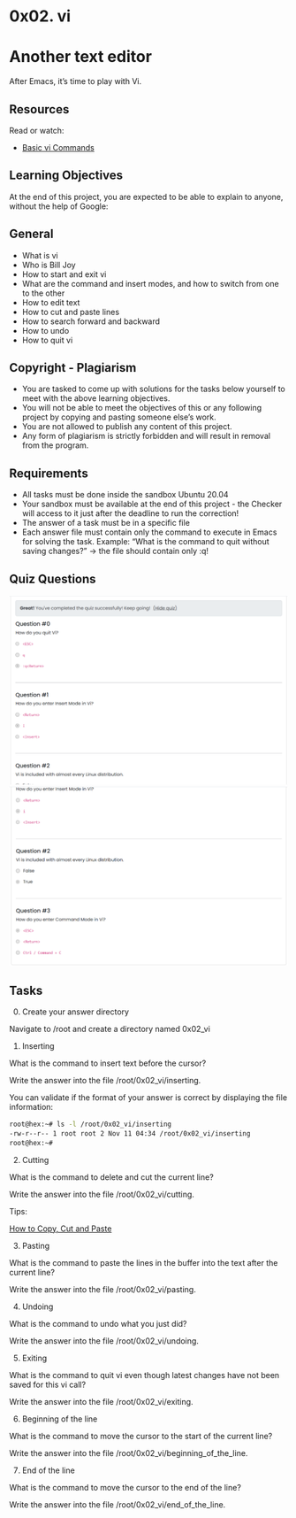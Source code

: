 # 0x02. vi

# Another text editor
After Emacs, it’s time to play with Vi.

## Resources

Read or watch:

+ [Basic vi Commands](https://www.cs.colostate.edu/helpdocs/vi.html)

## Learning Objectives

At the end of this project, you are expected to be able to explain to anyone, without the help of Google:

## General

+ What is vi
+ Who is Bill Joy
+ How to start and exit vi
+ What are the command and insert modes, and how to switch from one to the other
+ How to edit text
+ How to cut and paste lines
+ How to search forward and backward
+ How to undo
+ How to quit vi

## Copyright - Plagiarism

+ You are tasked to come up with solutions for the tasks below yourself to meet with the above learning objectives.
+ You will not be able to meet the objectives of this or any following project by copying and pasting someone else’s work.
+ You are not allowed to publish any content of this project.
+ Any form of plagiarism is strictly forbidden and will result in removal from the program.

## Requirements
+ All tasks must be done inside the sandbox Ubuntu 20.04
+ Your sandbox must be available at the end of this project - the Checker will access to it just after the deadline to run the correction!
+ The answer of a task must be in a specific file
+ Each answer file must contain only the command to execute in Emacs for solving the task. Example: “What is the command to quit without saving changes?” -> the file should contain only :q!

## Quiz Questions

![task0](https://github.com/leone-nyaga/alx-system_engineering-devops/blob/master/0x02.vi/images/vi0-1.png)
![task1](https://github.com/leone-nyaga/alx-system_engineering-devops/blob/master/0x02.vi/images/vi2-3.png)

## Tasks

0. Create your answer directory

Navigate to /root and create a directory named 0x02_vi

1. Inserting

What is the command to insert text before the cursor?

Write the answer into the file /root/0x02_vi/inserting.

You can validate if the format of your answer is correct by displaying the file information:

```bash
root@hex:~# ls -l /root/0x02_vi/inserting
-rw-r--r-- 1 root root 2 Nov 11 04:34 /root/0x02_vi/inserting
root@hex:~#
```

2. Cutting

What is the command to delete and cut the current line?

Write the answer into the file /root/0x02_vi/cutting.

Tips:

[How to Copy, Cut and Paste](https://linuxize.com/post/how-to-copy-cut-paste-in-vim/)

3. Pasting

What is the command to paste the lines in the buffer into the text after the current line?

Write the answer into the file /root/0x02_vi/pasting.

4. Undoing

What is the command to undo what you just did?

Write the answer into the file /root/0x02_vi/undoing.

5. Exiting

What is the command to quit vi even though latest changes have not been saved for this vi call?

Write the answer into the file /root/0x02_vi/exiting.

6. Beginning of the line

What is the command to move the cursor to the start of the current line?

Write the answer into the file /root/0x02_vi/beginning_of_the_line.

7. End of the line

What is the command to move the cursor to the end of the line?

Write the answer into the file /root/0x02_vi/end_of_the_line.
